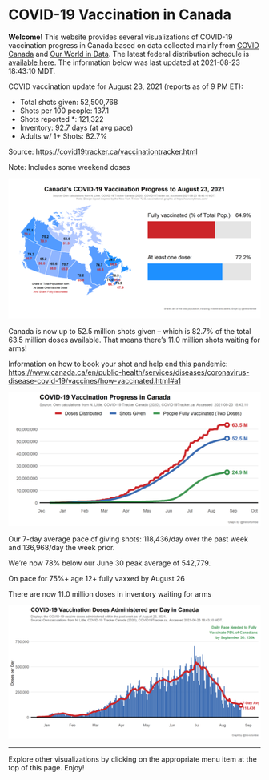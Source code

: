 COVID-19 Vaccination in Canada
==============================

**Welcome!** This website provides several visualizations of COVID-19
vaccination progress in Canada based on data collected mainly from
[COVID Canada](https://covid19tracker.ca/vaccinationtracker.html) and
[Our World in Data](https://ourworldindata.org/covid-vaccinations). The
latest federal distribution schedule is [available
here](https://www.canada.ca/en/public-health/services/diseases/2019-novel-coronavirus-infection/prevention-risks/covid-19-vaccine-treatment/vaccine-rollout.html).
The information below was last updated at 2021-08-23 18:43:10 MDT.

COVID vaccination update for August 23, 2021 (reports as of 9 PM ET):

-   Total shots given: 52,500,768
-   Shots per 100 people: 137.1
-   Shots reported \*: 121,322
-   Inventory: 92.7 days (at avg pace)
-   Adults w/ 1+ Shots: 82.7%

Source:
<a href="https://covid19tracker.ca/vaccinationtracker.html" class="uri">https://covid19tracker.ca/vaccinationtracker.html</a>

Note: Includes some weekend doses

![](Plots/plot_main.png)

Canada is now up to 52.5 million shots given – which is 82.7% of the
total 63.5 million doses available. That means there’s 11.0 million
shots waiting for arms!

Information on how to book your shot and help end this pandemic:
<a href="https://www.canada.ca/en/public-health/services/diseases/coronavirus-disease-covid-19/vaccines/how-vaccinated.html#a1" class="uri">https://www.canada.ca/en/public-health/services/diseases/coronavirus-disease-covid-19/vaccines/how-vaccinated.html#a1</a>

![](Plots/plot_total.png)

Our 7-day average pace of giving shots: 118,436/day over the past week
and 136,968/day the week prior.

We’re now 78% below our June 30 peak average of 542,779.

On pace for 75%+ age 12+ fully vaxxed by August 26

There are now 11.0 million doses in inventory waiting for arms

![](Plots/pace_national.png)

------------------------------------------------------------------------

Explore other visualizations by clicking on the appropriate menu item at
the top of this page. Enjoy!
